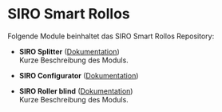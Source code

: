 # SIRO Smart Rollos

Folgende Module beinhaltet das SIRO Smart Rollos Repository:

- __SIRO Splitter__ ([Dokumentation](SIRO%20Splitter))  
	Kurze Beschreibung des Moduls.

- __SIRO Configurator__ ([Dokumentation](SIRO%20Configurator))  
- __SIRO Roller blind__ ([Dokumentation](SIRO%20Roller%20blind))  
	Kurze Beschreibung des Moduls.
